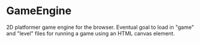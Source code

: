 # GameEngine
2D platformer game engine for the browser. Eventual goal to load in "game" and "level" files for running a game using an HTML canvas element.
